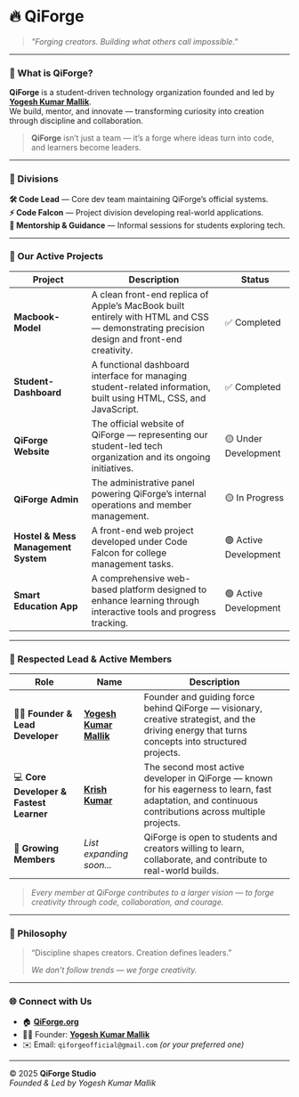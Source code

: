 # 🔥 QiForge

> *"Forging creators. Building what others call impossible."*

---

### 🧭 What is QiForge?
**QiForge** is a student-driven technology organization founded and led by [**Yogesh Kumar Mallik**](https://github.com/Yogesh-Kumar-Mallik-dev).  
We build, mentor, and innovate — transforming curiosity into creation through discipline and collaboration.

> **QiForge** isn’t just a team — it’s a forge where ideas turn into code,  
> and learners become leaders.

---

### 🧩 Divisions  
**🛠 Code Lead** — Core dev team maintaining QiForge’s official systems.  
**⚡ Code Falcon** — Project division developing real-world applications.  
**💬 Mentorship & Guidance** — Informal sessions for students exploring tech.

---

### 🚀 Our Active Projects  
| Project | Description | Status |
|----------|--------------|---------|
| **Macbook-Model** | A clean front-end replica of Apple’s MacBook built entirely with HTML and CSS — demonstrating precision design and front-end creativity. | ✅ Completed |
| **Student-Dashboard** | A functional dashboard interface for managing student-related information, built using HTML, CSS, and JavaScript. | ✅ Completed |
| **QiForge Website** | The official website of QiForge — representing our student-led tech organization and its ongoing initiatives. | 🟡 Under Development |
| **QiForge Admin** | The administrative panel powering QiForge’s internal operations and member management. | 🟡 In Progress |
| **Hostel & Mess Management System** | A front-end web project developed under Code Falcon for college management tasks. | 🟢 Active Development |
| **Smart Education App** | A comprehensive web-based platform designed to enhance learning through interactive tools and progress tracking. | 🟢 Active Development |

---

### 🏅 Respected Lead & Active Members  

| Role | Name | Description |
|------|------|-------------|
| 🧑‍💼 **Founder & Lead Developer** | [**Yogesh Kumar Mallik**](https://github.com/Yogesh-Kumar-Mallik-dev) | Founder and guiding force behind QiForge — visionary, creative strategist, and the driving energy that turns concepts into structured projects. |
| 💻 **Core Developer & Fastest Learner** | [**Krish Kumar**](https://github.com/krishkr012) | The second most active developer in QiForge — known for his eagerness to learn, fast adaptation, and continuous contributions across multiple projects. |
| 🌱 **Growing Members** | *List expanding soon...* | QiForge is open to students and creators willing to learn, collaborate, and contribute to real-world builds. |

> *Every member at QiForge contributes to a larger vision — to forge creativity through code, collaboration, and courage.*  

---

### 🧠 Philosophy
> “Discipline shapes creators. Creation defines leaders.”  
>  
> *We don’t follow trends — we forge creativity.*

---

### 🌐 Connect with Us  
- 🏠 [**QiForge.org**](https://qiforge.org)  
- 🧑‍💻 Founder: [**Yogesh Kumar Mallik**](https://github.com/Yogesh-Kumar-Mallik-dev)  
- ✉️ Email: `qiforgeofficial@gmail.com` *(or your preferred one)*  

---

© 2025 **QiForge Studio**  
*Founded & Led by Yogesh Kumar Mallik*
